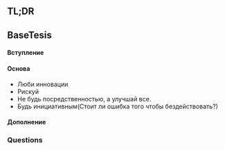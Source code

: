 ## TL;DR

## BaseTesis
#### Вступление


#### Основа
- Люби инновации 
- Рискуй 
- Не будь посредственностью, а улучшай все. 
- Будь инициативным(Стоит ли ошибка того чтобы бездействовать?)

#### Дополнение

### Questions

